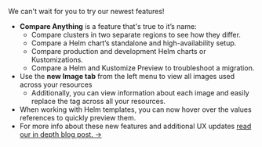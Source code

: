 We can't wait for you to try our newest features!
- **Compare Anything** is a feature that's true to it’s name:
  - Compare clusters in two separate regions to see how they differ.
  - Compare a Helm chart’s standalone and high-availability setup.
  - Compare production and development Helm charts or Kustomizations.
  - Compare a Helm and Kustomize Preview to troubleshoot a migration.
- Use the **new Image tab** from the left menu to view all images used across your resources
  - Additionally, you can view information about each image and easily replace the tag across all your resources.
- When working with Helm templates, you can now hover over the values references to quickly preview them.
- For more info about these new features and additional UX updates [read our in depth blog post. →](https://kubeshop.io/blog/monokle-1-8-0-release)
